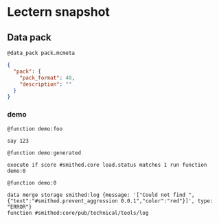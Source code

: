 # Lectern snapshot

## Data pack

`@data_pack pack.mcmeta`

```json
{
  "pack": {
    "pack_format": 48,
    "description": ""
  }
}
```

### demo

`@function demo:foo`

```mcfunction
say 123
```

`@function demo:generated`

```mcfunction
execute if score #smithed.core load.status matches 1 run function demo:0
```

`@function demo:0`

```mcfunction
data merge storage smithed:log {message: '["Could not find ",{"text":"#smithed.prevent_aggression 0.0.1","color":"red"}]', type: "ERROR"}
function #smithed:core/pub/technical/tools/log
```
